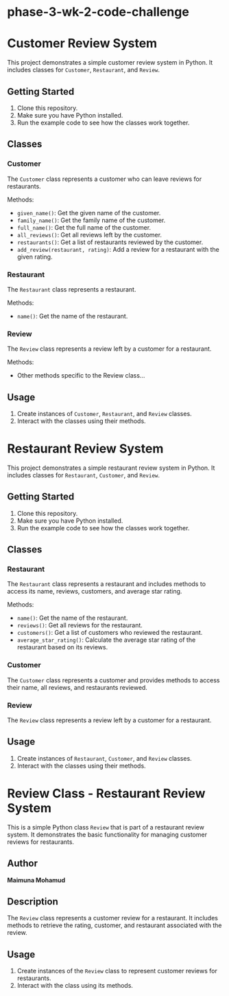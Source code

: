 # phase-3-wk-2-code-challenge

# Customer Review System

This project demonstrates a simple customer review system in Python. It includes classes for `Customer`, `Restaurant`, and `Review`.

## Getting Started

1. Clone this repository.
2. Make sure you have Python installed.
3. Run the example code to see how the classes work together.

## Classes

### Customer

The `Customer` class represents a customer who can leave reviews for restaurants.

Methods:
- `given_name()`: Get the given name of the customer.
- `family_name()`: Get the family name of the customer.
- `full_name()`: Get the full name of the customer.
- `all_reviews()`: Get all reviews left by the customer.
- `restaurants()`: Get a list of restaurants reviewed by the customer.
- `add_review(restaurant, rating)`: Add a review for a restaurant with the given rating.

### Restaurant

The `Restaurant` class represents a restaurant.

Methods:
- `name()`: Get the name of the restaurant.

### Review

The `Review` class represents a review left by a customer for a restaurant.

Methods:
- Other methods specific to the Review class...

## Usage

1. Create instances of `Customer`, `Restaurant`, and `Review` classes.
2. Interact with the classes using their methods.



# Restaurant Review System

This project demonstrates a simple restaurant review system in Python. It includes classes for `Restaurant`, `Customer`, and `Review`.

## Getting Started

1. Clone this repository.
2. Make sure you have Python installed.
3. Run the example code to see how the classes work together.

## Classes

### Restaurant

The `Restaurant` class represents a restaurant and includes methods to access its name, reviews, customers, and average star rating.

Methods:
- `name()`: Get the name of the restaurant.
- `reviews()`: Get all reviews for the restaurant.
- `customers()`: Get a list of customers who reviewed the restaurant.
- `average_star_rating()`: Calculate the average star rating of the restaurant based on its reviews.

### Customer

The `Customer` class represents a customer and provides methods to access their name, all reviews, and restaurants reviewed.

### Review

The `Review` class represents a review left by a customer for a restaurant.

## Usage

1. Create instances of `Restaurant`, `Customer`, and `Review` classes.
2. Interact with the classes using their methods.

# Review Class - Restaurant Review System

This is a simple Python class `Review` that is part of a restaurant review system. It demonstrates the basic functionality for managing customer reviews for restaurants.

## Author

**Maimuna Mohamud**  

## Description

The `Review` class represents a customer review for a restaurant. It includes methods to retrieve the rating, customer, and restaurant associated with the review.

## Usage

1. Create instances of the `Review` class to represent customer reviews for restaurants.
2. Interact with the class using its methods.



